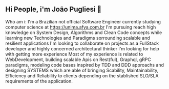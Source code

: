 ## Hi People, i'm João Pugliesi 👋

Who am i:
  I'm a Brazilian not official Software Engineer currently studying computer science at https://unima.afya.com.br
  I'm pursuing reach high knowledge on System Design, Algorithms and Clean Code concepts while learning new Technologies and Paradigms sorrounding scalable and resilient applications
  I'm looking to collaborate on projects as a FullStack developer and highly concerned architectural thinker
  I'm looking for help with getting more experience
  Most of my experience is related to WebDevelopment, building scalable Apis on Rest(ful), Graphql, gRPC paradigms, modeling code bases inspired by TDD and DDD approachs and designing SYSTEMS which are able of bringing Scability, Maintainability, Efficiency and Reliability to clients depending on the stablished SLO/SLA requirements of the application.    

